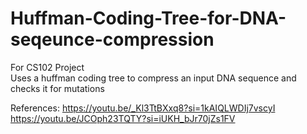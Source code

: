 # Huffman-Coding-Tree-for-DNA-seqeunce-compression
For CS102 Project  
Uses a huffman coding tree to compress an input DNA sequence and checks it for mutations

References:
https://youtu.be/_Kl3TtBXxq8?si=1kAIQLWDIj7vscyI
https://youtu.be/JCOph23TQTY?si=iUKH_bJr70jZs1FV
